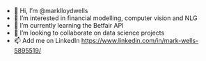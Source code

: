 - 👋 Hi, I’m @marklloydwells
- 👀 I’m interested in financial modelling, computer vision and NLG
- 🌱 I’m currently learning the Betfair API
- 💞️ I’m looking to collaborate on data science projects
- 📫 Add me on LinkedIn https://www.linkedin.com/in/mark-wells-5895519/

<!---
marklloydwells/marklloydwells is a ✨ special ✨ repository because its `README.md` (this file) appears on your GitHub profile.
You can click the Preview link to take a look at your changes.
--->
